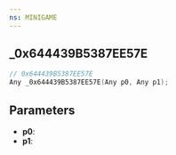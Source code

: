 ```yaml
---
ns: MINIGAME
---
```

## _0x644439B5387EE57E

```c
// 0x644439B5387EE57E
Any _0x644439B5387EE57E(Any p0, Any p1);
```

## Parameters
* **p0**:
* **p1**:
